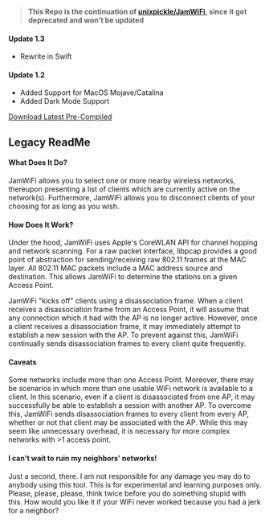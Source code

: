 > **This Repo is the continuation of [unixpickle/JamWiFi](https://github.com/unixpickle/JamWiFi), since it got deprecated and won't be updated**

#### Update 1.3
- Rewrite in Swift

#### Update 1.2
- Added Support for MacOS Mojave/Catalina
- Added Dark Mode Support


[Download Latest Pre-Compiled](https://github.com/anonymouz4/JamWiFi/releases/latest)

## Legacy ReadMe

#### What Does It Do?

JamWiFi allows you to select one or more nearby wireless networks, thereupon presenting a list of clients which are currently active on the network(s). Furthermore, JamWiFi allows you to disconnect clients of your choosing for as long as you wish.

#### How Does It Work?

Under the hood, JamWiFi uses Apple's CoreWLAN API for channel hopping and network scanning. For a raw packet interface, libpcap provides a good point of abstraction for sending/receiving raw 802.11 frames at the MAC layer. All 802.11 MAC packets include a MAC address source and destination. This allows JamWiFi to determine the stations on a given Access Point.

JamWiFi "kicks off" clients using a disassociation frame. When a client receives a disassociation frame from an Access Point, it will assume that any connection which it had with the AP is no longer active. However, once a client receives a disassociation frame, it may immediately attempt to establish a new session with the AP. To prevent against this, JamWiFi continually sends disassociation frames to every client quite frequently.

#### Caveats

Some networks include more than one Access Point. Moreover, there may be scenarios in which more than one usable WiFi network is available to a client. In this scenario, even if a client is disassociated from one AP, it may successfully be able to establish a session with another AP. To overcome this, JamWiFi sends disassociation frames to every client from every AP, whether or not that client may be associated with the AP. While this may seem like unnecessary overhead, it is necessary for more complex networks with >1 access point.

#### I can't wait to ruin my neighbors' networks!

Just a second, there. I am not responsible for any damage you may do to anybody using this tool. This is for experimental and learning purposes only. Please, please, please, think twice before you do something stupid with this. How would you like it if your WiFi never worked because you had a jerk for a neighbor?
